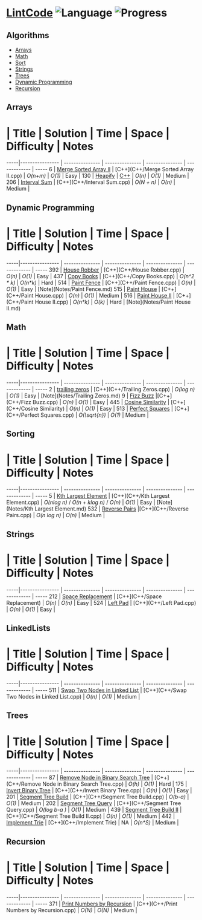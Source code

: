 # [LintCode](www.lintcode.com/en/problem/) ![Language](https://img.shields.io/badge/language-C++%2014-orange.svg)  ![Progress](https://img.shields.io/badge/progress-25%20%2F%20278-ff69b4.svg)


## Algorithms
* [Arrays](https://github.com/kmather73/LintCode#arrays)
* [Math](https://github.com/kmather73/LintCode#math)
* [Sort](https://github.com/kmather73/LintCode#sort)
* [Strings](https://github.com/kmather73/LintCode#strings)
* [Trees](https://github.com/kmather73/LintCode#trees)
* [Dynamic Programming](https://github.com/kmather73/LintCode#dynamic-programming)
* [Recursion](https://github.com/kmather73/LintCode#recursion)


## Arrays
  #  | Title           |  Solution       |  Time           | Space           | Difficulty    | Notes
-----|---------------- | --------------- | --------------- | --------------- | ------------- | -----
6    | [Merge Sorted Array II](http://www.lintcode.com/en/problem/merge-sorted-array-ii/) | [C++](C++/Merge Sorted Array II.cpp) | _O(n+m)_ | _O(1)_ | Easy |
130  | [Heapify](http://www.lintcode.com/en/problem/heapify/) | [C++](C++/Heapify.cpp) | _O(n)_ | _O(1)_ | Medium |
206  | [Interval Sum](http://www.lintcode.com/en/problem/interval-sum/) | [C++](C++/Interval Sum.cpp) | _O(N + n)_ | _O(n)_ | Medium | 


## Dynamic Programming
  #  | Title           |  Solution       |  Time           | Space           | Difficulty    | Notes
-----|---------------- | --------------- | --------------- | --------------- | ------------- | -----
392  | [House Robber](http://www.lintcode.com/en/problem/house-robber/) | [C++](C++/House Robber.cpp) | _O(n)_ | _O(1)_ | Easy | 
437  | [Copy Books](http://www.lintcode.com/en/problem/copy-books/) | [C++](C++/Copy Books.cpp) | _O(n^2 * k)_ | _O(n*k)_ | Hard |
514  | [Paint Fence](http://www.lintcode.com/en/problem/paint-fence/) | [C++](C++/Paint Fence.cpp) | _O(n)_ | _O(1)_ | Easy | [Note](Notes/Paint Fence.md)
515  | [Paint House](http://www.lintcode.com/en/problem/paint-house/) | [C++](C++/Paint House.cpp) | _O(n)_ | _O(1)_ | Medium |
516  | [Paint House II](http://www.lintcode.com/en/problem/paint-house-ii/) | [C++](C++/Paint House II.cpp) | _O(n*k)_ | _O(k)_ | Hard | [Note](Notes/Paint House II.md)

## Math
  #  | Title           |  Solution       |  Time           | Space           | Difficulty    | Notes
-----|---------------- | --------------- | --------------- | --------------- | ------------- | -----
2    | [trailing zeros](http://www.lintcode.com/en/problem/trailing-zeros/) | [C++](C++/Trailing Zeros.cpp) | _O(log n)_       | _O(1)_          | Easy         | [Note](Notes/Trailing Zeros.md)
9    | [Fizz Buzz](http://www.lintcode.com/en/problem/fizz-buzz/) |[C++](C++/Fizz Buzz.cpp) | _O(n)_ | _O(1)_ | Easy |
445  | [Cosine Similarity](http://www.lintcode.com/en/problem/cosine-similarity/) | [C++](C++/Cosine Similarity) | _O(n)_ | _O(1)_ | Easy |
513  | [Perfect Squares](http://www.lintcode.com/en/problem/perfect-squares/) | [C++](C++/Perfect Squares.cpp) | _O(\sqrt{n})_ | _O(1)_ | Medium | 



## Sorting
  #  | Title           |  Solution       |  Time           | Space           | Difficulty    | Notes
-----|---------------- | --------------- | --------------- | --------------- | ------------- | -----
5    | [Kth Largest Element](http://www.lintcode.com/en/problem/kth-largest-element/) | [C++](C++/Kth Largest Element.cpp) | _O(nlog n)_ / _O(n + klog n)_ / _O(n)_ | _O(1)_ | Easy | [Note](Notes/Kth Largest Element.md)
532  | [Reverse Pairs](http://www.lintcode.com/en/problem/reverse-pairs/) |[C++](C++/Reverse Pairs.cpp) | _O(n log n)_ | _O(n)_ | Medium |

## Strings
  #  | Title           |  Solution       |  Time           | Space           | Difficulty    | Notes
-----|---------------- | --------------- | --------------- | --------------- | ------------- | -----
212  | [Space Replacement](http://www.lintcode.com/en/problem/space-replacement/) | [C++](C++/Space Replacement) | _O(n)_ | _O(n)_ | Easy |
524  | [Left Pad](http://www.lintcode.com/en/problem/left-pad/) | [C++](C++/Left Pad.cpp) | _O(n)_ | _O(1)_ | Easy |

## LinkedLists
  #  | Title           |  Solution       |  Time           | Space           | Difficulty    | Notes
-----|---------------- | --------------- | --------------- | --------------- | ------------- | -----
511  | [Swap Two Nodes in Linked List](http://www.lintcode.com/en/problem/swap-two-nodes-in-linked-list/) | [C++](C++/Swap Two Nodes in Linked List.cpp) | _O(n)_ | _O(1)_ | Medium |

## Trees
  #  | Title           |  Solution       |  Time           | Space           | Difficulty    | Notes
-----|---------------- | --------------- | --------------- | --------------- | ------------- | -----
87   | [Remove Node in Binary Search Tree](http://www.lintcode.com/en/problem/remove-node-in-binary-search-tree/) | [C++](C++/Remove Node in Binary Search Tree.cpp) | _O(h)_ | _O(1)_ | Hard |
175  | [Invert Binary Tree](http://www.lintcode.com/en/problem/invert-binary-tree/) | [C++](C++/Invert Binary Tree.cpp) | _O(n)_ | _O(1)_ | Easy |
201  | [Segment Tree Build](http://www.lintcode.com/en/problem/segment-tree-build/) | [C++](C++/Segment Tree Build.cpp) | _O(b-a)_ | _O(1)_ | Medium | 
202  | [Segment Tree Query](http://www.lintcode.com/en/problem/segment-tree-query/) | [C++](C++/Segment Tree Query.cpp) | _O(log b-a )_ | _O(1)_ | Medium |
439  | [Segment Tree Build II](http://www.lintcode.com/en/problem/segment-tree-build-ii/) | [C++](C++/Segment Tree Build II.cpp) | _O(n)_ | _O(1)_ | Medium | 
442  | [Implement Trie](http://www.lintcode.com/en/problem/implement-trie/#) | [C++](C++/Implement Trie) | NA | _O(n*S)_ | Medium |


## Recursion
  #  | Title           |  Solution       |  Time           | Space           | Difficulty    | Notes
-----|---------------- | --------------- | --------------- | --------------- | ------------- | -----
371  | [Print Numbers by Recursion](http://www.lintcode.com/en/problem/print-numbers-by-recursion/) | [C++](C++/Print Numbers by Recursion.cpp) | _O(N)_ | _O(N)_ | Medium | 





